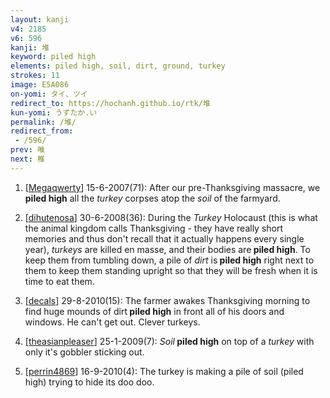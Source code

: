 ```yaml
---
layout: kanji
v4: 2185
v6: 596
kanji: 堆
keyword: piled high
elements: piled high, soil, dirt, ground, turkey
strokes: 11
image: E5A086
on-yomi: タイ、ツイ
redirect_to: https://hochanh.github.io/rtk/堆
kun-yomi: うずたか.い
permalink: /堆/
redirect_from:
 - /596/
prev: 唯
next: 椎
---
```


1) [<a href="http://kanji.koohii.com/profile/Megaqwerty">Megaqwerty</a>] 15-6-2007(71): After our pre-Thanksgiving massacre, we<strong> piled high</strong> all the <em>turkey</em> corpses atop the <em>soil</em> of the farmyard.

2) [<a href="http://kanji.koohii.com/profile/dihutenosa">dihutenosa</a>] 30-6-2008(36): During the <em>Turkey</em> Holocaust (this is what the animal kingdom calls Thanksgiving - they have really short memories and thus don&#039;t recall that it actually happens every single year), <em>turkeys</em> are killed en masse, and their bodies are<strong> piled high</strong>. To keep them from tumbling down, a pile of <em>dirt</em> is<strong> piled high</strong> right next to them to keep them standing upright so that they will be fresh when it is time to eat them.

3) [<a href="http://kanji.koohii.com/profile/decals">decals</a>] 29-8-2010(15): The farmer awakes Thanksgiving morning to find huge mounds of dirt<strong> piled high</strong> in front all of his doors and windows. He can&#039;t get out. Clever turkeys.

4) [<a href="http://kanji.koohii.com/profile/theasianpleaser">theasianpleaser</a>] 25-1-2009(7): <em>Soil</em><strong> piled high</strong> on top of a <em>turkey</em> with only it&#039;s gobbler sticking out.

5) [<a href="http://kanji.koohii.com/profile/perrin4869">perrin4869</a>] 16-9-2010(4): The turkey is making a pile of soil (piled high) trying to hide its doo doo.

